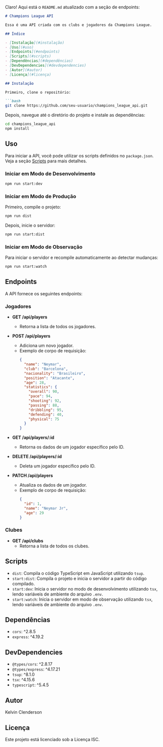 Claro! Aqui está o `README.md` atualizado com a seção de endpoints:

```markdown
# Champions League API

Essa é uma API criada com os clubs e jogadores da Champions League.

## Índice

- [Instalação](#instalação)
- [Uso](#uso)
- [Endpoints](#endpoints)
- [Scripts](#scripts)
- [Dependências](#dependências)
- [DevDependencies](#devdependencies)
- [Autor](#autor)
- [Licença](#licença)

## Instalação

Primeiro, clone o repositório:

```bash
git clone https://github.com/seu-usuario/champions_league_api.git
```

Depois, navegue até o diretório do projeto e instale as dependências:

```bash
cd champions_league_api
npm install
```

## Uso

Para iniciar a API, você pode utilizar os scripts definidos no `package.json`. Veja a seção [Scripts](#scripts) para mais detalhes.

### Iniciar em Modo de Desenvolvimento

```bash
npm run start:dev
```

### Iniciar em Modo de Produção

Primeiro, compile o projeto:

```bash
npm run dist
```

Depois, inicie o servidor:

```bash
npm run start:dist
```

### Iniciar em Modo de Observação

Para iniciar o servidor e recompile automaticamente ao detectar mudanças:

```bash
npm run start:watch
```

## Endpoints

A API fornece os seguintes endpoints:

### Jogadores

- **GET /api/players**
  - Retorna a lista de todos os jogadores.

- **POST /api/players**
  - Adiciona um novo jogador.
  - Exemplo de corpo de requisição:
    ```json
    {
      "name": "Neymar",
      "club": "Barcelona",
      "nacionality": "Brasileiro",
      "position": "Atacante",
      "age": 28,
      "statistics": {
        "overall": 90,
        "pace": 94,
        "shooting": 92,
        "passing": 88,
        "dribbling": 95,
        "defending": 40,
        "physical": 75
      }
    }
    ```

- **GET /api/players/:id**
  - Retorna os dados de um jogador específico pelo ID.

- **DELETE /api/players/:id**
  - Deleta um jogador específico pelo ID.

- **PATCH /api/players**
  - Atualiza os dados de um jogador.
  - Exemplo de corpo de requisição:
    ```json
    {
      "id": 1,
      "name": "Neymar Jr",
      "age": 29
    }
    ```

### Clubes

- **GET /api/clubs**
  - Retorna a lista de todos os clubes.

## Scripts

- `dist`: Compila o código TypeScript em JavaScript utilizando `tsup`.
- `start:dist`: Compila o projeto e inicia o servidor a partir do código compilado.
- `start:dev`: Inicia o servidor no modo de desenvolvimento utilizando `tsx`, lendo variáveis de ambiente do arquivo `.env`.
- `start:watch`: Inicia o servidor em modo de observação utilizando `tsx`, lendo variáveis de ambiente do arquivo `.env`.

## Dependências

- `cors`: ^2.8.5
- `express`: ^4.19.2

## DevDependencies

- `@types/cors`: ^2.8.17
- `@types/express`: ^4.17.21
- `tsup`: ^8.1.0
- `tsx`: ^4.15.6
- `typescript`: ^5.4.5

## Autor

Kelvin Clenderson

## Licença

Este projeto está licenciado sob a Licença ISC.